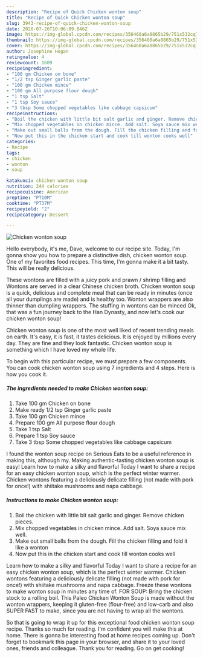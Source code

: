 ```yaml
---
description: "Recipe of Quick Chicken wonton soup"
title: "Recipe of Quick Chicken wonton soup"
slug: 3943-recipe-of-quick-chicken-wonton-soup
date: 2020-07-26T10:06:09.846Z
image: https://img-global.cpcdn.com/recipes/356460a6a8865b29/751x532cq70/chicken-wonton-soup-recipe-main-photo.jpg
thumbnail: https://img-global.cpcdn.com/recipes/356460a6a8865b29/751x532cq70/chicken-wonton-soup-recipe-main-photo.jpg
cover: https://img-global.cpcdn.com/recipes/356460a6a8865b29/751x532cq70/chicken-wonton-soup-recipe-main-photo.jpg
author: Josephine Hogan
ratingvalue: 4
reviewcount: 1609
recipeingredient:
- "100 gm Chicken on bone"
- "1/2 tsp Ginger garlic paste"
- "100 gm Chicken mince"
- "100 gm All purpose flour dough"
- "1 tsp Salt"
- "1 tsp Soy sauce"
- "3 tbsp Some chopped vegetables like cabbage capsicum"
recipeinstructions:
- "Boil the chicken with little bit salt garlic and ginger. Remove chicken pieces."
- "Mix chopped vegetables in chicken mince. Add salt. Soya sauce mix well."
- "Make out small balls from the dough. Fill the chicken filling and fold it like a wonton"
- "Now put this in the chicken start and cook till wonton cooks well"
categories:
- Recipe
tags:
- chicken
- wonton
- soup

katakunci: chicken wonton soup 
nutrition: 244 calories
recipecuisine: American
preptime: "PT10M"
cooktime: "PT37M"
recipeyield: "2"
recipecategory: Dessert

---
```



![Chicken wonton soup](https://img-global.cpcdn.com/recipes/356460a6a8865b29/751x532cq70/chicken-wonton-soup-recipe-main-photo.jpg)

Hello everybody, it's me, Dave, welcome to our recipe site. Today, I'm gonna show you how to prepare a distinctive dish, chicken wonton soup. One of my favorites food recipes. This time, I'm gonna make it a bit tasty. This will be really delicious.

These wontons are filled with a juicy pork and prawn / shrimp filling and Wontons are served in a clear Chinese chicken broth. Chicken wonton soup is a quick, delicious and complete meal that can be ready in minutes (once all your dumplings are made) and is healthy too. Wonton wrappers are also thinner than dumpling wrappers. The stuffing in wontons can be minced Ok, that was a fun journey back to the Han Dynasty, and now let&#39;s cook our chicken wonton soup!

Chicken wonton soup is one of the most well liked of recent trending meals on earth. It's easy, it is fast, it tastes delicious. It is enjoyed by millions every day. They are fine and they look fantastic. Chicken wonton soup is something which I have loved my whole life.


To begin with this particular recipe, we must prepare a few components. You can cook chicken wonton soup using 7 ingredients and 4 steps. Here is how you cook it.

<!--inarticleads1-->

##### The ingredients needed to make Chicken wonton soup:

1. Take 100 gm Chicken on bone
1. Make ready 1/2 tsp Ginger garlic paste
1. Take 100 gm Chicken mince
1. Prepare 100 gm All purpose flour dough
1. Take 1 tsp Salt
1. Prepare 1 tsp Soy sauce
1. Take 3 tbsp Some chopped vegetables like cabbage capsicum


I found the wonton soup recipe on Serious Eats to be a useful reference in making this, although my. Making authentic-tasting chicken wonton soup is easy! Learn how to make a silky and flavorful Today I want to share a recipe for an easy chicken wonton soup, which is the perfect winter warmer. Chicken wontons featuring a deliciously delicate filling (not made with pork for once!) with shiitake mushrooms and napa cabbage. 

<!--inarticleads2-->

##### Instructions to make Chicken wonton soup:

1. Boil the chicken with little bit salt garlic and ginger. Remove chicken pieces.
1. Mix chopped vegetables in chicken mince. Add salt. Soya sauce mix well.
1. Make out small balls from the dough. Fill the chicken filling and fold it like a wonton
1. Now put this in the chicken start and cook till wonton cooks well


Learn how to make a silky and flavorful Today I want to share a recipe for an easy chicken wonton soup, which is the perfect winter warmer. Chicken wontons featuring a deliciously delicate filling (not made with pork for once!) with shiitake mushrooms and napa cabbage. Freeze these wontons to make wonton soup in minutes any time of. FOR SOUP: Bring the chicken stock to a rolling boil. This Paleo Chicken Wonton Soup is made without the wonton wrappers, keeping it gluten-free (flour-free) and low-carb and also SUPER FAST to make, since you are not having to wrap all the wontons. 

So that is going to wrap it up for this exceptional food chicken wonton soup recipe. Thanks so much for reading. I'm confident you will make this at home. There is gonna be interesting food at home recipes coming up. Don't forget to bookmark this page in your browser, and share it to your loved ones, friends and colleague. Thank you for reading. Go on get cooking!
